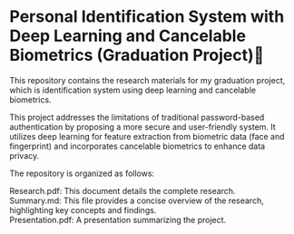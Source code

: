 # Personal Identification System with Deep Learning and Cancelable Biometrics (Graduation Project)🌟

This repository contains the research materials for my graduation project, which is identification system using deep learning and cancelable biometrics.

This project addresses the limitations of traditional password-based authentication by proposing a more secure and user-friendly system. It utilizes deep learning for feature extraction from biometric data (face and fingerprint) and incorporates cancelable biometrics to enhance data privacy.

The repository is organized as follows:

Research.pdf: This document details the complete research. <br>
Summary.md: This file provides a concise overview of the research, highlighting key concepts and findings. <br>
Presentation.pdf: A presentation summarizing the project. <br>
